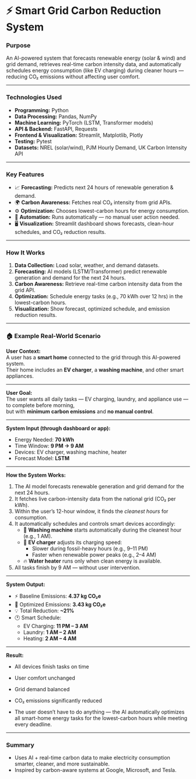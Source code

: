 # ⚡ Smart Grid Carbon Reduction System

### Purpose  
An AI-powered system that forecasts renewable energy (solar & wind) and grid demand, retrieves real-time carbon intensity data, and automatically schedules energy consumption (like EV charging) during cleaner hours — reducing CO₂ emissions without affecting user comfort.

---

### Technologies Used  
- **Programming:** Python  
- **Data Processing:** Pandas, NumPy  
- **Machine Learning:** PyTorch (LSTM, Transformer models)  
- **API & Backend:** FastAPI, Requests  
- **Frontend & Visualization:** Streamlit, Matplotlib, Plotly  
- **Testing:** Pytest  
- **Datasets:** NREL (solar/wind), PJM Hourly Demand, UK Carbon Intensity API  

---

### Key Features  
- 📈 **Forecasting:** Predicts next 24 hours of renewable generation & demand.  
- 🌍 **Carbon Awareness:** Fetches real CO₂ intensity from grid APIs.  
- ⚙️ **Optimization:** Chooses lowest-carbon hours for energy consumption.  
- 🧠 **Automation:** Runs automatically — no manual user action needed.  
- 🖥️ **Visualization:** Streamlit dashboard shows forecasts, clean-hour schedules, and CO₂ reduction results.

---

### How It Works  
1. **Data Collection:** Load solar, weather, and demand datasets.  
2. **Forecasting:** AI models (LSTM/Transformer) predict renewable generation and demand for the next 24 hours.  
3. **Carbon Awareness:** Retrieve real-time carbon intensity data from the grid API.  
4. **Optimization:** Schedule energy tasks (e.g., 70 kWh over 12 hrs) in the lowest-carbon hours.  
5. **Visualization:** Show forecast, optimized schedule, and emission reduction results.

---

### 🏠 Example Real-World Scenario

**User Context:**  
A user has a **smart home** connected to the grid through this AI-powered system.  
Their home includes an **EV charger**, a **washing machine**, and other smart appliances.

---

**User Goal:**  
The user wants all daily tasks — EV charging, laundry, and appliance use — to complete before morning,  
but with **minimum carbon emissions** and **no manual control**.

---

**System Input (through dashboard or app):**
- Energy Needed: **70 kWh**
- Time Window: **9 PM → 9 AM**
- Devices: EV charger, washing machine, heater
- Forecast Model: **LSTM**

---

**How the System Works:**
1. The AI model forecasts renewable generation and grid demand for the next 24 hours.  
2. It fetches live carbon-intensity data from the national grid (CO₂ per kWh).  
3. Within the user’s 12-hour window, it finds the *cleanest hours* for consumption.  
4. It automatically schedules and controls smart devices accordingly:
   - 🧺 **Washing machine** starts automatically during the cleanest hour (e.g., 1 AM).  
   - 🚗 **EV charger** adjusts its charging speed:
     - Slower during fossil-heavy hours (e.g., 9–11 PM)  
     - Faster when renewable power peaks (e.g., 2–4 AM)  
   - 🔥 **Water heater** runs only when clean energy is available.  
5. All tasks finish by 9 AM — without user intervention.

---

**System Output:**
- ⚡ Baseline Emissions: **4.37 kg CO₂e**
- 🌱 Optimized Emissions: **3.43 kg CO₂e**
- 💡 Total Reduction: **~21%**
- 🕐 Smart Schedule:
  - EV Charging: **11 PM – 3 AM**
  - Laundry: **1 AM – 2 AM**
  - Heating: **2 AM – 4 AM**

---

**Result:**
- All devices finish tasks on time  
- User comfort unchanged  
- Grid demand balanced  
- CO₂ emissions significantly reduced  

- The user doesn’t have to do anything — the AI automatically optimizes all smart-home energy tasks for the lowest-carbon hours while meeting every deadline.


---

### Summary  
- Uses AI + real-time carbon data to make electricity consumption smarter, cleaner, and more sustainable.  
- Inspired by carbon-aware systems at Google, Microsoft, and Tesla.
